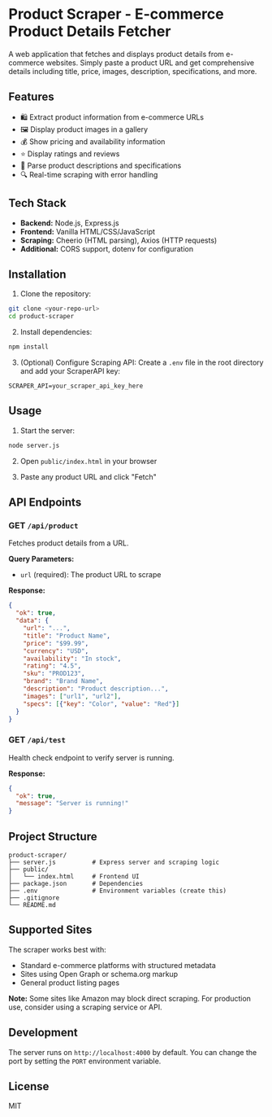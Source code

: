 # Product Scraper - E-commerce Product Details Fetcher

A web application that fetches and displays product details from e-commerce websites. Simply paste a product URL and get comprehensive details including title, price, images, description, specifications, and more.

## Features

- 🛍️ Extract product information from e-commerce URLs
- 🖼️ Display product images in a gallery
- 💰 Show pricing and availability information
- ⭐ Display ratings and reviews
- 📝 Parse product descriptions and specifications
- 🔍 Real-time scraping with error handling

## Tech Stack

- **Backend:** Node.js, Express.js
- **Frontend:** Vanilla HTML/CSS/JavaScript
- **Scraping:** Cheerio (HTML parsing), Axios (HTTP requests)
- **Additional:** CORS support, dotenv for configuration

## Installation

1. Clone the repository:
```bash
git clone <your-repo-url>
cd product-scraper
```

2. Install dependencies:
```bash
npm install
```

3. (Optional) Configure Scraping API:
Create a `.env` file in the root directory and add your ScraperAPI key:
```
SCRAPER_API=your_scraper_api_key_here
```

## Usage

1. Start the server:
```bash
node server.js
```

2. Open `public/index.html` in your browser

3. Paste any product URL and click "Fetch"

## API Endpoints

### GET `/api/product`
Fetches product details from a URL.

**Query Parameters:**
- `url` (required): The product URL to scrape

**Response:**
```json
{
  "ok": true,
  "data": {
    "url": "...",
    "title": "Product Name",
    "price": "$99.99",
    "currency": "USD",
    "availability": "In stock",
    "rating": "4.5",
    "sku": "PROD123",
    "brand": "Brand Name",
    "description": "Product description...",
    "images": ["url1", "url2"],
    "specs": [{"key": "Color", "value": "Red"}]
  }
}
```

### GET `/api/test`
Health check endpoint to verify server is running.

**Response:**
```json
{
  "ok": true,
  "message": "Server is running!"
}
```

## Project Structure

```
product-scraper/
├── server.js          # Express server and scraping logic
├── public/
│   └── index.html     # Frontend UI
├── package.json       # Dependencies
├── .env               # Environment variables (create this)
├── .gitignore
└── README.md
```

## Supported Sites

The scraper works best with:
- Standard e-commerce platforms with structured metadata
- Sites using Open Graph or schema.org markup
- General product listing pages

**Note:** Some sites like Amazon may block direct scraping. For production use, consider using a scraping service or API.

## Development

The server runs on `http://localhost:4000` by default. You can change the port by setting the `PORT` environment variable.

## License

MIT

